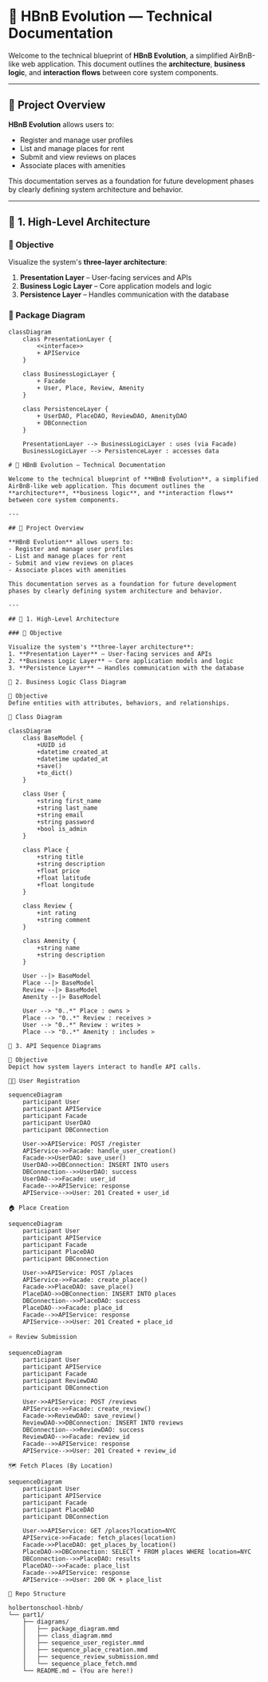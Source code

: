 # 🏡 HBnB Evolution — Technical Documentation

Welcome to the technical blueprint of **HBnB Evolution**, a simplified AirBnB-like web application. This document outlines the **architecture**, **business logic**, and **interaction flows** between core system components.

---

## 📌 Project Overview

**HBnB Evolution** allows users to:
- Register and manage user profiles
- List and manage places for rent
- Submit and view reviews on places
- Associate places with amenities

This documentation serves as a foundation for future development phases by clearly defining system architecture and behavior.

---

## 🧱 1. High-Level Architecture

### 🎯 Objective

Visualize the system's **three-layer architecture**:
1. **Presentation Layer** – User-facing services and APIs
2. **Business Logic Layer** – Core application models and logic
3. **Persistence Layer** – Handles communication with the database

### 🧩 Package Diagram

```mermaid
classDiagram
    class PresentationLayer {
        <<interface>>
        + APIService
    }

    class BusinessLogicLayer {
        + Facade
        + User, Place, Review, Amenity
    }

    class PersistenceLayer {
        + UserDAO, PlaceDAO, ReviewDAO, AmenityDAO
        + DBConnection
    }

    PresentationLayer --> BusinessLogicLayer : uses (via Facade)
    BusinessLogicLayer --> PersistenceLayer : accesses data

# 🏡 HBnB Evolution — Technical Documentation

Welcome to the technical blueprint of **HBnB Evolution**, a simplified AirBnB-like web application. This document outlines the **architecture**, **business logic**, and **interaction flows** between core system components.

---

## 📌 Project Overview

**HBnB Evolution** allows users to:
- Register and manage user profiles
- List and manage places for rent
- Submit and view reviews on places
- Associate places with amenities

This documentation serves as a foundation for future development phases by clearly defining system architecture and behavior.

---

## 🧱 1. High-Level Architecture

### 🎯 Objective

Visualize the system's **three-layer architecture**:
1. **Presentation Layer** – User-facing services and APIs
2. **Business Logic Layer** – Core application models and logic
3. **Persistence Layer** – Handles communication with the database

🧠 2. Business Logic Class Diagram

🎯 Objective
Define entities with attributes, behaviors, and relationships.

📘 Class Diagram

classDiagram
    class BaseModel {
        +UUID id
        +datetime created_at
        +datetime updated_at
        +save()
        +to_dict()
    }

    class User {
        +string first_name
        +string last_name
        +string email
        +string password
        +bool is_admin
    }

    class Place {
        +string title
        +string description
        +float price
        +float latitude
        +float longitude
    }

    class Review {
        +int rating
        +string comment
    }

    class Amenity {
        +string name
        +string description
    }

    User --|> BaseModel
    Place --|> BaseModel
    Review --|> BaseModel
    Amenity --|> BaseModel

    User --> "0..*" Place : owns >
    Place --> "0..*" Review : receives >
    User --> "0..*" Review : writes >
    Place --> "0..*" Amenity : includes >

🔄 3. API Sequence Diagrams

🎯 Objective
Depict how system layers interact to handle API calls.

🧑‍💻 User Registration

sequenceDiagram
    participant User
    participant APIService
    participant Facade
    participant UserDAO
    participant DBConnection

    User->>APIService: POST /register
    APIService->>Facade: handle_user_creation()
    Facade->>UserDAO: save_user()
    UserDAO->>DBConnection: INSERT INTO users
    DBConnection-->>UserDAO: success
    UserDAO-->>Facade: user_id
    Facade-->>APIService: response
    APIService-->>User: 201 Created + user_id

🏠 Place Creation

sequenceDiagram
    participant User
    participant APIService
    participant Facade
    participant PlaceDAO
    participant DBConnection

    User->>APIService: POST /places
    APIService->>Facade: create_place()
    Facade->>PlaceDAO: save_place()
    PlaceDAO->>DBConnection: INSERT INTO places
    DBConnection-->>PlaceDAO: success
    PlaceDAO-->>Facade: place_id
    Facade-->>APIService: response
    APIService-->>User: 201 Created + place_id

⭐ Review Submission

sequenceDiagram
    participant User
    participant APIService
    participant Facade
    participant ReviewDAO
    participant DBConnection

    User->>APIService: POST /reviews
    APIService->>Facade: create_review()
    Facade->>ReviewDAO: save_review()
    ReviewDAO->>DBConnection: INSERT INTO reviews
    DBConnection-->>ReviewDAO: success
    ReviewDAO-->>Facade: review_id
    Facade-->>APIService: response
    APIService-->>User: 201 Created + review_id

🗺️ Fetch Places (By Location)

sequenceDiagram
    participant User
    participant APIService
    participant Facade
    participant PlaceDAO
    participant DBConnection

    User->>APIService: GET /places?location=NYC
    APIService->>Facade: fetch_places(location)
    Facade->>PlaceDAO: get_places_by_location()
    PlaceDAO->>DBConnection: SELECT * FROM places WHERE location=NYC
    DBConnection-->>PlaceDAO: results
    PlaceDAO-->>Facade: place_list
    Facade-->>APIService: response
    APIService-->>User: 200 OK + place_list

📂 Repo Structure

holbertonschool-hbnb/
└── part1/
    ├── diagrams/
    │   ├── package_diagram.mmd
    │   ├── class_diagram.mmd
    │   ├── sequence_user_register.mmd
    │   ├── sequence_place_creation.mmd
    │   ├── sequence_review_submission.mmd
    │   └── sequence_place_fetch.mmd
    └── README.md ← (You are here!)

